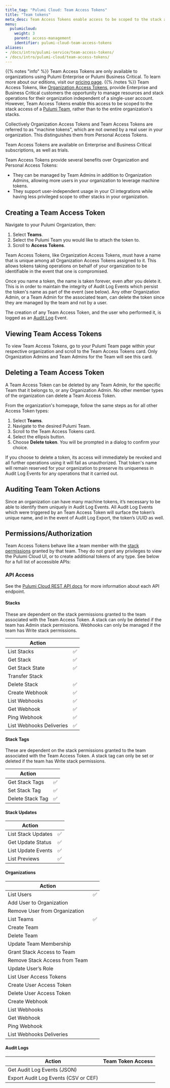 ```yaml
---
title_tag: "Pulumi Cloud: Team Access Tokens"
title: "Team tokens"
meta_desc: Team Access Tokens enable access to be scoped to the stack access of a Pulumi Team, rather than to the entire organization’s stacks. Learn more here.
menu:
  pulumicloud:
    weight: 3
    parent: access-management
    identifier: pulumi-cloud-team-access-tokens
aliases:
- /docs/intro/pulumi-service/team-access-tokens/
- /docs/intro/pulumi-cloud/team-access-tokens/
---
```

{{% notes "info" %}}
Team Access Tokens are only available to organizations using Pulumi Enterprise or Pulumi Business Critical.
To learn more about our editions, visit our [pricing page](/pricing/).
{{% /notes %}}
Team Access Tokens, like [Organization Access Tokens](/docs/pulumi-cloud/access-management/organization-access-tokens/), provide Enterprise and Business Critical customers the opportunity to manage resources and stack operations for their organization independent of a single-user account. However, Team Access Tokens enable this access to be scoped to the stack access of a [Pulumi Team](/docs/pulumi-cloud/access-management/teams/), rather than to the entire organization's stacks.

Collectively Organization Access Tokens and Team Access Tokens are referred to as "machine tokens", which are not owned by a real user in your organization. This distinguishes them from Personal Access Tokens.

Team Access Tokens are available on Enterprise and Business Critical subscriptions, as well as trials.

Team Access Tokens provide several benefits over Organization and Personal Access Tokens:

* They can be managed by Team Admins in addition to Organization Admins, allowing more users in your organization to leverage machine tokens.
* They support user-independent usage in your CI integrations while having less privileged scope to other stacks in your organization.

## Creating a Team Access Token

Navigate to your Pulumi Organization, then:

1. Select **Teams**.
1. Select the Pulumi Team you would like to attach the token to.
1. Scroll to **Access Tokens**.

Team Access Tokens, like Organization Access Tokens, must have a name that is unique among all Organization Access Tokens assigned to it. This allows tokens taking operations on behalf of your organization to be identifiable in the event that one is compromised.

Once you name a token, the name is taken forever, even after you delete it. This is in order to maintain the integrity of Audit Log Events which persist the token's name as part of the event (see below). Any other Organization Admin, or a Team Admin for the associated team, can delete the token since they are managed by the team and not by a user.

The creation of any Team Access Token, and the user who performed it, is logged as an [Audit Log](/docs/pulumi-cloud/audit-logs/) Event.

## Viewing Team Access Tokens

To view Team Access Tokens, go to your Pulumi Team page within your respective organization and scroll to the Team Access Tokens card. Only Organization Admins and Team Admins for the Team will see this card.

## Deleting a Team Access Token

A Team Access Token can be deleted by any Team Admin, for the specific Team that it belongs to, or any Organization Admin. No other member types of the organization can delete a Team Access Token.

From the organization's homepage, follow the same steps as for all other Access Token types:

1. Select **Teams**.
1. Navigate to the desired Pulumi Team.
1. Scroll to the Team Access Tokens card.
1. Select the ellipsis button.
1. Choose **Delete token**. You will be prompted in a dialog to confirm your choice.

If you choose to delete a token, its access will immediately be revoked and all further operations using it will fail as unauthorized. That token's name will remain reserved for your organization to preserve its uniqueness in Audit Log Events for any operations that it carried out.

## Auditing Team Token Actions

Since an organization can have many machine tokens, it’s necessary to be able to identify them uniquely in Audit Log Events. All Audit Log Events which were triggered by an Team Access Token will surface the token’s unique name, and in the event of Audit Log Export, the token’s UUID as well.

## Permissions/Authorization

Team Access Tokens behave like a team member with the [stack permissions](/docs/pulumi-cloud/projects-and-stacks/#stack-permissions) granted by that team. They do not grant any privileges to view the Pulumi Cloud UI, or to create additional tokens of any type. See below for a full list of accessible APIs:

### API Access

See the [Pulumi Cloud REST API docs](/docs/pulumi-cloud/cloud-rest-api/) for more information about each API endpoint.

#### Stacks

These are dependent on the stack permissions granted to the team associated with the Team Access Token. A stack can only be deleted if the team has Admin stack permissions. Webhooks can only be managed if the team has Write stack permissions.

| Action |  |
|--------|------|
| List Stacks | ✅ |
| Get Stack | ✅ |
| Get Stack State | ✅ |
| Transfer Stack |  |
| Delete Stack | ✅ |
| Create Webhook | ✅ |
| List Webhooks | ✅ |
| Get Webhook | ✅ |
| Ping Webhook | ✅ |
| List Webhooks Deliveries | ✅ |

#### Stack Tags

These are dependent on the stack permissions granted to the team associated with the Team Access Token. A stack tag can only be set or deleted if the team has Write stack permissions.

| Action |  |
|--------|------|
| Get Stack Tags | ✅ |
| Set Stack Tag | ✅ |
| Delete Stack Tag | ✅ |

#### Stack Updates

| Action |  |
|--------|------|
| List Stack Updates | ✅ |
| Get Update Status | ✅ |
| List Update Events | ✅ |
| List Previews | ✅ |

#### Organizations

| Action |  |
|--------|------|
| List Users | ✅ |
| Add User to Organization |  |
| Remove User from Organization |  |
| List Teams | ✅ | |
| Create Team |  |
| Delete Team |  |
| Update Team Membership |  |
| Grant Stack Access to Team |  |
| Remove Stack Access from Team |  |
| Update User’s Role |  |
| List User Access Tokens |  |
| Create User Access Token |  |
| Delete User Access Token |  |
| Create Webhook |  |
| List Webhooks |  |
| Get Webhook |  |
| Ping Webhook |  |
| List Webhooks Deliveries |  |

#### Audit Logs

| Action | Team Token Access |
|--------|------|
| Get Audit Log Events (JSON) |  |
| Export Audit Log Events (CSV or CEF) |  |
